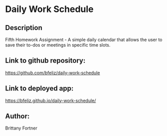 # Daily Work Schedule

## Description

Fifth Homework Assignment - A simple daily calendar that allows the user to save their to-dos or meetings in specific time slots.

## Link to github repository:

https://github.com/bfeliz/daily-work-schedule

## Link to deployed app:

https://bfeliz.github.io/daily-work-schedule/

## Author:

Brittany Fortner
